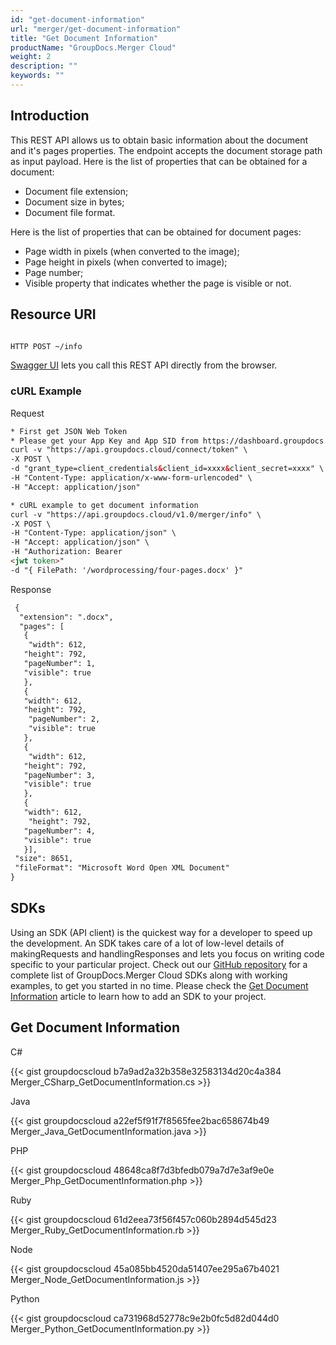```yaml
---
id: "get-document-information"
url: "merger/get-document-information"
title: "Get Document Information"
productName: "GroupDocs.Merger Cloud"
weight: 2
description: ""
keywords: ""
---
```


## Introduction ##

This REST API allows us to obtain basic information about the document and it's pages properties. The endpoint accepts the document storage path as input payload.
Here is the list of properties that can be obtained for a document:

* Document file extension;
* Document size in bytes;
* Document file format.

Here is the list of properties that can be obtained for document pages:

* Page width in pixels (when converted to the image);
* Page height in pixels (when converted to image);
* Page number;
* Visible property that indicates whether the page is visible or not.

## Resource URI ##

```html

HTTP POST ~/info

```

[Swagger UI](https://apireference.groupdocs.cloud/merger/#/Info/GetInfo) lets you call this REST API directly from the browser.

### cURL Example ###

Request

```html
* First get JSON Web Token
* Please get your App Key and App SID from https://dashboard.groupdocs.cloud/#/apps. Kindly place App Key in "client_secret" and App SID in "client_id" argument.
curl -v "https://api.groupdocs.cloud/connect/token" \
-X POST \
-d "grant_type=client_credentials&client_id=xxxx&client_secret=xxxx" \
-H "Content-Type: application/x-www-form-urlencoded" \
-H "Accept: application/json"

* cURL example to get document information
curl -v "https://api.groupdocs.cloud/v1.0/merger/info" \
-X POST \
-H "Content-Type: application/json" \
-H "Accept: application/json" \
-H "Authorization: Bearer
<jwt token>"
-d "{ FilePath: '/wordprocessing/four-pages.docx' }"

```

Response

```html
 {
  "extension": ".docx",
  "pages": [
   {
    "width": 612,
   "height": 792,
   "pageNumber": 1,
   "visible": true
   },
   {
   "width": 612,
   "height": 792,
    "pageNumber": 2,
    "visible": true
   },
   {
    "width": 612,
   "height": 792,
   "pageNumber": 3,
   "visible": true
   },
   {
   "width": 612,
    "height": 792,
   "pageNumber": 4,
   "visible": true
   }],
 "size": 8651,
 "fileFormat": "Microsoft Word Open XML Document"
}
```

## SDKs ##

Using an SDK (API client) is the quickest way for a developer to speed up the development. An SDK takes care of a lot of low-level details of makingRequests and handlingResponses and lets you focus on writing code specific to your particular project. Check out our [GitHub repository](https://github.com/groupdocs-merger-cloud) for a complete list of GroupDocs.Merger Cloud SDKs along with working examples, to get you started in no time. Please check the [Get Document Information](https://apireference.groupdocs.cloud/merger/#/Info/GetInfo) article to learn how to add an SDK to your project.

## Get Document Information ##

C#

{{< gist groupdocscloud b7a9ad2a32b358e32583134d20c4a384 Merger_CSharp_GetDocumentInformation.cs >}}

Java

{{< gist groupdocscloud a22ef5f91f7f8565fee2bac658674b49 Merger_Java_GetDocumentInformation.java >}}

PHP

{{< gist groupdocscloud 48648ca8f7d3bfedb079a7d7e3af9e0e Merger_Php_GetDocumentInformation.php >}}

Ruby

{{< gist groupdocscloud 61d2eea73f56f457c060b2894d545d23 Merger_Ruby_GetDocumentInformation.rb >}}

Node

{{< gist groupdocscloud 45a085bb4520da51407ee295a67b4021 Merger_Node_GetDocumentInformation.js >}}

Python

{{< gist groupdocscloud ca731968d52778c9e2b0fc5d82d044d0 Merger_Python_GetDocumentInformation.py >}}
